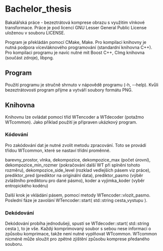 # Bachelor_thesis
Bakalářská práce - bezeztrátová komprese obrazu s využitím vlnkové transformace.
Práce je pod licencí GNU Lesser General Public License uloženou v souboru LICENSE.

Program je překládán pomocí CMake, Make.
Pro kompilaci knihovny je nutná podpora vícevláknového programování (standardní knihovna C++).
Pro kompilaci programu je navíc nutné mít Boost C++, CImg knihovna (součást zdroje), libpng.

## Program
Použití programu je stručně shrnuto v nápovědě programu (-h, --help).
Kvůli bezeztrátovosti program přijme a vytváří soubory formátu PNG.



## Knihovna
Knihovnu lze ovládat pomocí tříd WTencoder a WTdecoder (potažmo WTcommon).
Jako příklad použití je připraven ukázkový program.

### Kódování
Pro zakódování dat je nutné zvolit metodu zpracování.
Toto se provádí třídou WTcommon, které se nastaví třídní proměnné.

barevny_prostor, vlnka, dekompozice, dekompozice_max (počet úrovní), dekompozice_min_rozmer (pokračování další WT při splnění tohoto rozměru), dekompozice_side_level (rozklad vedlejších pásem viz práce), prediktor_pred (prediktor na originální data), prediktor_pasmo (výběr zvláštního prediktoru pro dané pásmo), koder a vyjimka_koder (vyběr entropického kodéru)

Další krok je vkládání pásem, pomocí metody WTencoder::vlozit_pasmo.
Poslední fáze je zavolání WTencoder::start( std::string cesta_vystupu ).

### Dekódování
Dekódování probíha jednodušeji, spustí se WTdecoder::start( std::string cesta ), to je vše.
Každý komprimovaný soubor s sebou nese informaci o způsobu komprimace, takže není nutné vyplňovat WTcommon.
WTcommon nicméně může sloužit pro zpětné zjištění způsobu komprese předaného souboru.






